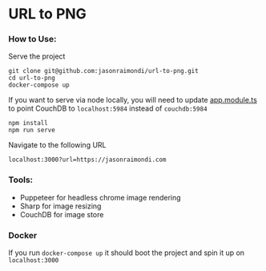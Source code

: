 # URL to PNG

### How to Use:

Serve the project

```
git clone git@github.com:jasonraimondi/url-to-png.git
cd url-to-png
docker-compose up
```

If you want to serve via node locally, you will need to update [app.module.ts](./src/app.module.ts) to point CouchDB to `localhost:5984` instead of `couchdb:5984`

```
npm install
npm run serve
```

Navigate to the following URL

```
localhost:3000?url=https://jasonraimondi.com
```


### Tools:

- Puppeteer for headless chrome image rendering
- Sharp for image resizing
- CouchDB for image store

### Docker

If you run `docker-compose up` it should boot the project and spin it up on `localhost:3000`


